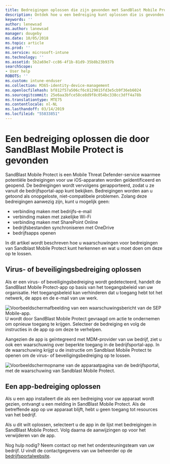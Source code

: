 ```yaml
---
title: Bedreigingen oplossen die zijn gevonden met SandBlast Mobile Protect op iOS | Microsoft Docs
description: Ontdek hoe u een bedreiging kunt oplossen die is gevonden door Mobile Protect for iOS.
keywords: ''
author: lenewsad
ms.author: lanewsad
manager: dougeby
ms.date: 10/05/2018
ms.topic: article
ms.prod: ''
ms.service: microsoft-intune
ms.technology: ''
ms.assetid: 5b2a69e7-cc86-4f1b-81d9-35b8b23b937b
searchScope:
- User help
ROBOTS: ''
ms.custom: intune-enduser
ms.collection: M365-identity-device-management
ms.openlocfilehash: bf812f57a506cf6c8129015fd3e5cb9f36eb6024
ms.sourcegitcommit: 25e6aa3bfce58ce8d9f8c054bc338cc3dff4a78b
ms.translationtype: MTE75
ms.contentlocale: nl-NL
ms.lasthandoff: 03/14/2019
ms.locfileid: "55833851"
---
```

# <a name="resolve-a-threat-found-by-sandblast-mobile-protect"></a>Een bedreiging oplossen die door SandBlast Mobile Protect is gevonden

SandBlast Mobile Protect is een Mobile Threat Defender-service waarmee potentiële bedreigingen voor uw iOS-apparaten worden geïdentificeerd en geopend. De bedreigingen wordt vervolgens gerapporteerd, zodat u ze vanuit de bedrijfsportal-app kunt bekijken. Bedreigingen worden aan u getoond als onopgeloste, niet-compatibele problemen. Zolang deze bedreigingen aanwezig zijn, kunt u mogelijk geen:   

* verbinding maken met bedrijfs-e-mail
* verbinding maken met zakelijke Wi-Fi
* verbinding maken met SharePoint Online
* bedrijfsbestanden synchroniseren met OneDrive
* bedrijfsapps openen

In dit artikel wordt beschreven hoe u waarschuwingen voor bedreigingen van Sandblast Mobile Protect kunt herkennen en wat u moet doen om deze op te lossen.  

## <a name="troubleshoot-virus-or-security-threat"></a>Virus- of beveiligingsbedreiging oplossen  
Als er een virus- of beveiligingsbedreiging wordt gedetecteerd, handelt de SandBlast Mobile Protect-app op basis van het toegangsbeleid van uw organisatie. Het toegangsbeleid kan verhinderen dat u toegang hebt tot het netwerk, de apps en de e-mail van uw werk.  

![Voorbeeldschermafbeelding van een waarschuwingsbericht van de SEP Mobile-app.](./media/skycure-list-of-potential-issues-android.png)  
U wordt door SandBlast Mobile Protect gevraagd om actie te ondernemen om opnieuw toegang te krijgen. Selecteer de bedreiging en volg de instructies in de app op om deze te verhelpen.

Aangezien de app is geïntegreerd met MDM-provider van uw bedrijf, ziet u ook een waarschuwing over beperkte toegang in de bedrijfsportal-app. In de waarschuwing krijgt u de instructie om Sandblast Mobile Protect te openen om de virus- of beveiligingsbedreiging op te lossen.  

  ![Voorbeeldschermopname van de apparaatpagina van de bedrijfsportal, met de waarschuwing van Sandblast Mobile Protect.](./media/CP-lookout-virus-banner-1808.png)  

## <a name="troubleshoot-an-app-threat"></a>Een app-bedreiging oplossen  

Als u een app installeert die als een bedreiging voor uw apparaat wordt gezien, ontvangt u een melding in SandBlast Mobile Protect. Als de betreffende app op uw apparaat blijft, hebt u geen toegang tot resources van het bedrijf.  

Als u dit wilt oplossen, selecteert u de app in de lijst met bedreigingen in SandBlast Mobile Protect. Volg daarna de aanwijzingen op voor het verwijderen van de app.  

Nog hulp nodig? Neem contact op met het ondersteuningsteam van uw bedrijf. U vindt de contactgegevens van uw beheerder op de [bedrijfsportalwebsite](https://go.microsoft.com/fwlink/?linkid=2010980).  
